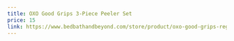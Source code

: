 ```yaml
---
title: OXO Good Grips 3-Piece Peeler Set
price: 15
link: https://www.bedbathandbeyond.com/store/product/oxo-good-grips-reg-3-piece-peeler-set/1018868750
---
```

